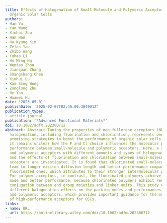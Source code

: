 ```yaml
---
title: Effects of Halogenation of Small‐Molecule and Polymeric Acceptors for Efficient
  Organic Solar Cells
authors:
- Han Yu
- Yan Wang
- Xinhui Zou
- Han Han
- Ha Kyung Kim
- Zefan Yao
- Zhibo Wang
- Yuhao Li
- Ho Ming Ng
- Wentao Zhou
- Jianquan Zhang
- Shangshang Chen
- Xinhui Lu
- Kam Sing Wong
- Zonglong Zhu
- He Yan
- Huawei Hu
date: '2023-05-01'
publishDate: '2025-02-07T02:45:00.384001Z'
publication_types:
- article-journal
publication: '*Advanced Functional Materials*'
doi: 10.1002/adfm.202300712
abstract: Abstract Tuning the properties of non‐fullerene acceptors (NFAs) through
  halogenation, including fluorination and chlorination, represents one of the most
  promising strategies to boost the performance of organic solar cells (OSCs). However,
  it remains unclear how the F and Cl choice influences the molecular packing and
  performance between small‐molecule and polymeric acceptors. Here, a series of small‐molecule
  and polymeric acceptors with different amounts and types of halogenation is synthesized,
  and the effects of fluorination and chlorination between small‐molecule and polymeric
  acceptors are investigated. It is found that chlorinated small‐molecule acceptors
  lead to longer exciton diffusion length and better performance compared to the corresponding
  fluorinated ones, which attributes to their stronger intermolecular packing mode.
  For polymer acceptors, in contrast, the fluorinated polymers achieve a denser packing
  mode and better performance, because chlorinated polymers exhibit reduced intrachain
  conjugation between end group moieties and linker units. This study demonstrates
  different halogenation effects on the packing modes and performances for small‐molecule
  and polymeric acceptors, which provides important guidance for the molecule design
  of high‐performance acceptors for OSCs.
links:
- name: URL
  url: https://onlinelibrary.wiley.com/doi/10.1002/adfm.202300712
---
```

